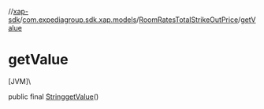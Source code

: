 //[xap-sdk](../../../index.md)/[com.expediagroup.sdk.xap.models](../index.md)/[RoomRatesTotalStrikeOutPrice](index.md)/[getValue](get-value.md)

# getValue

[JVM]\

public final [String](https://docs.oracle.com/javase/8/docs/api/java/lang/String.html)[getValue](get-value.md)()
